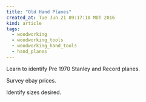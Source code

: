 ```yaml
---
title: "Old Hand Planes"
created_at: Tue Jun 21 09:17:10 MDT 2016
kind: article
tags:
  - woodworking
  - woodworking_tools
  - woodworking_hand_tools
  - hand_planes
---
```


Learn to identify Pre 1970 Stanley and  Record planes.

Survey ebay prices.

Identify sizes desired.

<!--
html boilerplate
<a href="" target="_blank"></a>
<img src="" width="400px">
<ul>
  <li></li>
</ul>
<pre>
</pre>
<pre><code>
</code></pre>
-->
